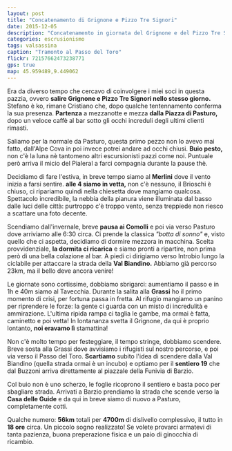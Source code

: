 ```yaml
---
layout: post
title: "Concatenamento di Grignone e Pizzo Tre Signori"
date: 2015-12-05
description: "Concatenamento in giornata del Grignone e del Pizzo Tre Signori, con partenza a arrivo da Pasturo"
categories: escrusionismo
tags: valsassina  
caption: "Tramonto al Passo del Toro"
flickr: 72157662473238771
gps: true
map: 45.959489,9.449062
---
```


Era da diverso tempo che cercavo di coinvolgere i miei soci in questa pazzia, ovvero **salire Grignone e Pizzo Tre Signori nello stesso giorno.** Stefano è ko, rimane Cristiano che, dopo qualche tentennamento conferma la sua presenza. **Partenza** a mezzanotte e mezza **dalla Piazza di Pasturo,** dopo un veloce caffè al bar sotto gli occhi increduli degli ultimi clienti rimasti.

Saliamo per la normale da Pasturo, questa primo pezzo non lo avevo mai fatto, dall'Alpe Cova in poi invece potrei andare ad occhi chiusi. **Buio pesto,** non c'è la luna nè tantomeno altri escursionisti pazzi come noi. Puntuale però arriva il micio del Pialeral a farci compagnia durante la pause thè.

Decidiamo di fare l'estiva, in breve tempo siamo al **Merlini** dove il vento inizia a farsi sentire. **alle 4 siamo in vetta,** non c'è nessuno, il Brioschi è chiuso, ci ripariamo quindi nella chiesetta dove mangiamo qualcosa. Spettacolo incredibile, la nebbia della pianura viene illuminata dal basso dalle luci delle città: purtroppo c'è troppo vento, senza treppiede non riesco a scattare una foto decente.

Scendiamo dall'invernale, breve **pausa ai Comolli** e poi via verso Pasturo dove arriviamo alle 6:30 circa. Ci prende la classica *"botta di sonno"* e, visto quello che ci aspetta, decidiamo di dormire mezzora in macchina. Scelta provvidenziale, **la dormita ci ricarica** e siamo pronti a ripartire, non prima però di una bella colazione al bar. A piedi ci dirigiamo verso Introbio lungo la ciclabile per attaccare la strada della **Val Biandino.** Abbiamo già percorso 23km, ma il bello deve ancora venire!

Le giornate sono cortissime, dobbiamo sbrigarci: aumentiamo il passo e in 1h e 40m siamo al Tavecchia. Durante la salita alla **Grassi** ho il primo momento di crisi, per fortuna passa in fretta. Al rifugio mangiamo un panino per riprendere le forze: la gente ci guarda con un misto di incredulità e ammirazione. L'ultima ripida rampa ci taglia le gambe, ma ormai è fatta, caminetto e poi vetta! In lontananza svetta il Grignone, da qui è proprio lontanto, **noi eravamo lì** stamattina! 

Non c'è molto tempo per festeggiare, il tempo stringe, dobbiamo scendere. Breve sosta alla Grassi dove avvisiamo i rifugisti sul nostro percorso, e poi via verso il Passo del Toro. **Scartiamo** subito l'idea di scendere dalla Val Biandino (quella strada ormai è un incubo) e optiamo per il **sentiero 19** che dal Buzzoni arriva direttamente al piazzale della Funivia di Barzio.

Col buio non è uno scherzo, le foglie ricoprono il sentiero e basta poco per sbagliare strada. Arrivati a Barzio prendiamo la strada che scende verso la **Casa delle Guide** e da qui in breve siamo di nuovo a Pasturo, completamente cotti.

Qualche numero: **56km** totali per **4700m** di dislivello complessivo, il tutto in **18 ore** circa. Un piccolo sogno realizzato! Se volete provarci armatevi di tanta pazienza, buona preperazione fisica e un paio di ginocchia di ricambio. 